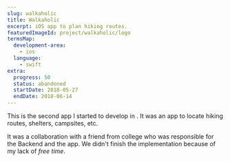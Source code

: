 ```yaml
---
slug: walkaholic
title: Walkaholic
excerpt: iOS app to plan hiking routes.
featuredImageId: project/walkaholic/logo
termsMap:
  development-area:
    - ios
  language:
    - swift
extra:
  progress: 50
  status: abandoned
  startDate: 2018-05-27
  endDate: 2018-06-14
---
```


This is the second app I started to develop in [](ios). It was an app to locate hiking routes, shelters, campsites, etc.

It was a collaboration with a friend from college who was responsible for the Backend and the [](android) app. We didn't finish the implementation because of my lack of _free time_.